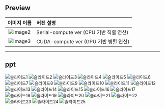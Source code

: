 ## Preview

| 이미지 이름 | 버전 설명 |
|:-----------:|:------------------------|
| ![image2](https://github.com/user-attachments/assets/4822d011-24c9-4f76-b4a4-4bdcae3224c6) | Serial-compute ver (CPU 기반 직렬 연산) |
| ![image3](https://github.com/user-attachments/assets/25b1d68b-d99a-4cec-8a27-a78fe8fb4581) | CUDA-compute ver (GPU 기반 병렬 연산) |

------
## ppt
![슬라이드1](https://github.com/user-attachments/assets/7d857cce-238d-4638-a6af-be7366773c16)
![슬라이드2](https://github.com/user-attachments/assets/81619edb-6ac8-4778-8c30-31917139d3fd)
![슬라이드3](https://github.com/user-attachments/assets/72f94f58-5e98-44b2-af72-8d2a77c30d21)
![슬라이드4](https://github.com/user-attachments/assets/89cfd09c-c2b5-4990-b800-4c14a1cea417)
![슬라이드5](https://github.com/user-attachments/assets/f25e92cb-c1bc-438e-a19e-44b549e1d8b9)
![슬라이드6](https://github.com/user-attachments/assets/0468ce89-c5c7-4395-823e-31d50f5a5332)
![슬라이드7](https://github.com/user-attachments/assets/e0407f92-ee68-4379-95ce-21207124e52e)
![슬라이드8](https://github.com/user-attachments/assets/c8c7278a-75f0-4d33-9c27-cb8e1fe3c062)
![슬라이드9](https://github.com/user-attachments/assets/52b64947-082b-46ce-a285-411203b5dbc4)
![슬라이드10](https://github.com/user-attachments/assets/9d800b71-7304-4909-8b9c-22fa1d3ca72a)
![슬라이드11](https://github.com/user-attachments/assets/a9dad353-f033-4c45-b76d-ae64b68ec7f1)
![슬라이드12](https://github.com/user-attachments/assets/0c7fa406-8e6c-4dd8-8551-73e0c66dbc38)
![슬라이드13](https://github.com/user-attachments/assets/ad71755d-ce89-41ab-9413-98bd23c8fda0)
![슬라이드14](https://github.com/user-attachments/assets/6c882c18-d9d1-44b6-9bf2-9689daece2b5)
![슬라이드15](https://github.com/user-attachments/assets/8d975016-8f13-41cb-a5a5-e4b3e2aa4ee0)
![슬라이드16](https://github.com/user-attachments/assets/180dfc65-3f7f-4be2-b18a-bf021488ecff)
![슬라이드17](https://github.com/user-attachments/assets/490e74dd-480d-444e-898d-2dd1f1d350e2)
![슬라이드18](https://github.com/user-attachments/assets/27eec156-12be-4a6c-9756-90e1117d196d)
![슬라이드19](https://github.com/user-attachments/assets/bfd0842c-c8e3-4f85-a07b-04347a5a9c94)
![슬라이드20](https://github.com/user-attachments/assets/09517239-248a-4ed0-b619-02f937d67299)
![슬라이드21](https://github.com/user-attachments/assets/b9a10eb1-663c-427a-b666-289ff5d24beb)
![슬라이드22](https://github.com/user-attachments/assets/0b469d04-ac57-4aa8-8bd8-09509e2573dc)
![슬라이드23](https://github.com/user-attachments/assets/9b5f2210-6962-49fd-870a-47fdca0bc14c)
![슬라이드24](https://github.com/user-attachments/assets/c603cc2d-7887-4f0d-8a86-2f11b8630a1d)
![슬라이드25](https://github.com/user-attachments/assets/373e6c2e-9c65-4732-9984-3cc79987bb9e)
